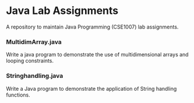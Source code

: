 # Java Lab Assignments
A repository to maintain Java Programming (CSE1007) lab assignments.


### MultidimArray.java
Write a java program to demonstrate the use of multidimensional arrays and looping constraints.

### Stringhandling.java
Write a Java program to demonstrate the application of String handling functions.
